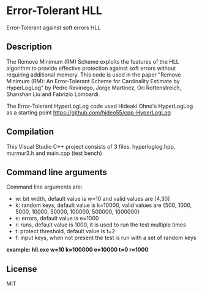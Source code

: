 # Error-Tolerant HLL
Error-Tolerant against soft errors HLL

## Description
The Remove Minimum (RM) Scheme exploits the features of the HLL algorithm to provide effective protection against soft errors without
requiring additional memory. This code is used in the paper "Remove Minimum (RM): An Error-Tolerant Scheme for Cardinality Estimate by HyperLogLog" by Pedro Reviriego, Jorge Martinez, Ori Rottenstreich, Shanshan Liu and Fabrizio Lombardi.

The Error-Tolerant HyperLogLog code used Hideaki Ohno's HyperLogLog as a starting point https://github.com/hideo55/cpp-HyperLogLog

## Compilation
This Visual Studio C++ project consists of 3 files: hyperloglog.hpp, murmur3.h and main.cpp (test bench)

## Command line arguments
Command line arguments are:

- w: bit width, default value is w=10 and valid values are [4,30]
- k: random keys, default value is k=10000, valid values are {500, 1000, 5000, 10000, 50000, 100000, 500000, 1000000}
- e: errors, default value is e=1000
- r: runs, default value is 1000, it is used to run the test multiple times
- t: protect threshold, default value is t=2
- f: input keys, when not present the test is run with a set of random keys

**example: hll.exe w=10 k=100000 e=10000 t=0 r=1000**

## License

MIT
